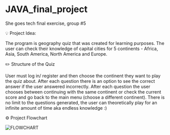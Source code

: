 # JAVA_final_project
She goes tech final exercise, group #5

💡 Project Idea:

The program is geography quiz that was created for learning purposes. The user can check their knowledge of capital cities for 5 continents - Africa, Asia, South America, North America and Europe.

✏️ Structure of the Quiz

User must log in/ register and then choose the continent they want to play the quiz about. After each question there is an option to see the correct answer if the user answered incorrectly. After each question the user chooses between continuing with the same continent or check the current score and go back to the main menu (choose a different continent). There is no limit to the questions generated, the user can theoretically play for an infinite amount of time aka endless knowledge :)


⚙️ Project Flowchart

![FLOWCHART](https://user-images.githubusercontent.com/122638260/215554855-b7236a7e-0c06-4dad-81f4-0e5c40703482.jpg)
